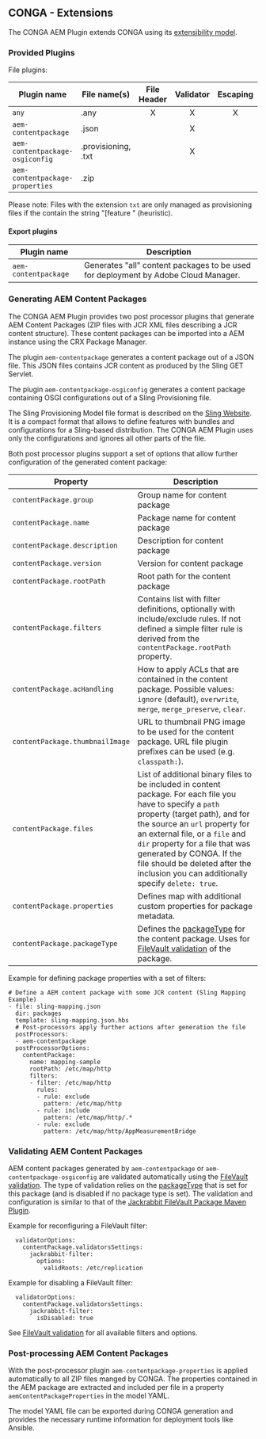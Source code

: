## CONGA - Extensions

The CONGA AEM Plugin extends CONGA using its [extensibility model][conga-extensibility].


### Provided Plugins

File plugins:

| Plugin name                     | File name(s)        | File Header | Validator | Escaping | Post Processor |
|---------------------------------|---------------------|:-----------:|:---------:|:--------:|:--------------:|
| `any`                           | .any                | X           | X         | X        |                |
| `aem-contentpackage`            | .json               |             | X         |          | X              |
| `aem-contentpackage-osgiconfig` | .provisioning, .txt |             | X         |          | X              |
| `aem-contentpackage-properties` | .zip                |             |           |          | X              |

Please note: Files with the extension `txt` are only managed as provisioning files if the contain the string "[feature " (heuristic).

#### Export plugins

| Plugin name               | Description
|---------------------------|-------------
| `aem-contentpackage`      | Generates "all" content packages to be used for deployment by Adobe Cloud Manager.


### Generating AEM Content Packages

The CONGA AEM Plugin provides two post processor plugins that generate AEM Content Packages (ZIP files with JCR XML files describing a JCR content structure). These content packages can be imported into a AEM instance using the CRX Package Manager.

The plugin `aem-contentpackage` generates a content package out of a JSON file. This JSON files contains JCR content as produced by the Sling GET Servlet.

The plugin `aem-contentpackage-osgiconfig` generates a content package containing OSGI configurations out of a Sling Provisioning file.

The Sling Provisioning Model file format is described on the [Sling Website][sling-provisioning]. It is a compact format that allows to define features with bundles and configurations for a Sling-based distribution. The CONGA AEM Plugin uses only the configurations and ignores all other parts of the file.

Both post processor plugins support a set of options that allow further configuration of the generated content package:

| Property                        | Description
|---------------------------------|-------------
| `contentPackage.group`          | Group name for content package
| `contentPackage.name`           | Package name for content package
| `contentPackage.description`    | Description for content package
| `contentPackage.version`        | Version for content package
| `contentPackage.rootPath`       | Root path for the content package
| `contentPackage.filters`        | Contains list with filter definitions, optionally with include/exclude rules. If not defined a simple filter rule is derived from the `contentPackage.rootPath` property.
| `contentPackage.acHandling`     | How to apply ACLs that are contained in the content package. Possible values: `ignore` (default), `overwrite`, `merge`, `merge_preserve`, `clear`.
| `contentPackage.thumbnailImage` | URL to thumbnail PNG image to be used for the content package. URL file plugin prefixes can be used (e.g. `classpath:`).
| `contentPackage.files`          | List of additional binary files to be included in content package. For each file you have to specify a `path` property (target path), and for the source an `url` property for an external file, or a `file` and `dir` property for a file that was generated by CONGA. If the file should be deleted after the inclusion you can additionally specify `delete: true`.
| `contentPackage.properties`     | Defines map with additional custom properties for package metadata.
| `contentPackage.packageType`    | Defines the [packageType][jackrabbit-filevault-packagetype] for the content package. Uses for [FileVault validation][jackrabbit-filevault-validation] of the package.


Example for defining package properties with a set of filters:

```
# Define a AEM content package with some JCR content (Sling Mapping Example)
- file: sling-mapping.json
  dir: packages
  template: sling-mapping.json.hbs
  # Post-processors apply further actions after generation the file
  postProcessors:
  - aem-contentpackage
  postProcessorOptions:
    contentPackage:
      name: mapping-sample
      rootPath: /etc/map/http
      filters:
      - filter: /etc/map/http
        rules:
        - rule: exclude
          pattern: /etc/map/http
        - rule: include
          pattern: /etc/map/http/.*
        - rule: exclude
          pattern: /etc/map/http/AppMeasurementBridge
```


### Validating AEM Content Packages

AEM content packages generated by `aem-contentpackage` or `aem-contentpackage-osgiconfig` are validated automatically using the [FileVault validation][jackrabbit-filevault-validation]. The type of validation relies on the [packageType][jackrabbit-filevault-packagetype] that is set for this package (and is disabled if no package type is set). The validation and configuration is similar to that of the [Jackrabbit FileVault Package Maven Plugin][jackrabbit-filevault-package-maven-plugin].

Example for reconfiguring a FileVault filter:
```
  validatorOptions:
    contentPackage.validatorsSettings:
      jackrabbit-filter:
        options:
          validRoots: /etc/replication
```

Example for disabling a FileVault filter:
```
  validatorOptions:
    contentPackage.validatorsSettings:
      jackrabbit-filter:
        isDisabled: true
```

See [FileVault validation][jackrabbit-filevault-validation] for all available filters and options.


### Post-processing AEM Content Packages

With the post-processor plugin `aem-contentpackage-properties` is applied automatically to all ZIP files manged by CONGA. The properties contained in the AEM package are extracted and included per file in a property `aemContentPackageProperties` in the model YAML.

The model YAML file can be exported during CONGA generation and provides the necessary runtime information for deployment tools like Ansible.


[conga-extensibility]: https://devops.wcm.io/conga/extensibility.html
[sling-provisioning]: https://sling.apache.org/documentation/development/slingstart.html
[jackrabbit-filevault-package-maven-plugin]: http://jackrabbit.apache.org/filevault-package-maven-plugin/
[jackrabbit-filevault-packagetype]: http://jackrabbit.apache.org/filevault-package-maven-plugin/generate-metadata-mojo.html#packageType
[jackrabbit-filevault-validation]: https://jackrabbit.apache.org/filevault/validation.html
